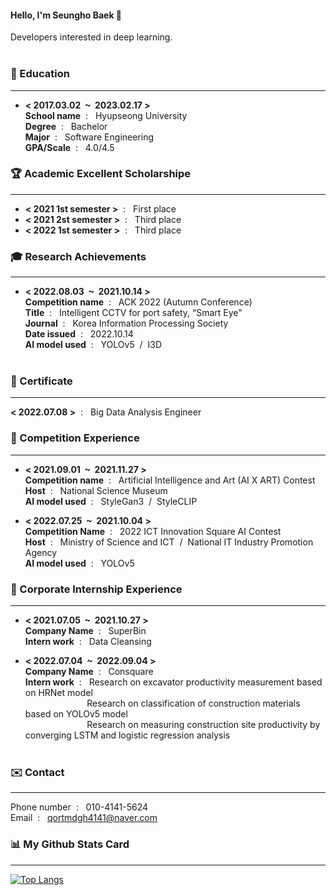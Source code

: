 #### Hello, I'm Seungho Baek 👋
Developers interested in deep learning.
<br/> 
<br/>  

### 🏫 Education
--------------------------
- **<&nbsp;2017.03.02&nbsp;&nbsp;~&nbsp;&nbsp;2023.02.17&nbsp;>** <br/> 
**School name**&nbsp;&nbsp;:&nbsp;&nbsp;&nbsp;Hyupseong University <br/> 
**Degree**&nbsp;&nbsp;:&nbsp;&nbsp;&nbsp;Bachelor <br/>
**Major**&nbsp;&nbsp;:&nbsp;&nbsp;&nbsp;Software Engineering <br/>
**GPA/Scale**&nbsp;&nbsp;:&nbsp;&nbsp;&nbsp;4.0/4.5 <br/>


### 🏆 Academic Excellent Scholarshipe <br/> 
--------------------------
- **<&nbsp;2021 1st semester&nbsp;>**&nbsp;&nbsp;:&nbsp;&nbsp;&nbsp;First place<br/> 
- **<&nbsp;2021 2st semester&nbsp;>**&nbsp;&nbsp;:&nbsp;&nbsp;&nbsp;Third place<br/> 
- **<&nbsp;2022 1st semester&nbsp;>**&nbsp;&nbsp;:&nbsp;&nbsp;&nbsp;Third place<br/> 


### 🎓 Research Achievements <br/> 
--------------------------
- **<&nbsp;2022.08.03&nbsp;&nbsp;~&nbsp;&nbsp;2021.10.14&nbsp;>** <br/> 
**Competition name**&nbsp;&nbsp;:&nbsp;&nbsp;&nbsp;ACK 2022 (Autumn Conference) <br/> 
**Title**&nbsp;&nbsp;:&nbsp;&nbsp;&nbsp;Intelligent CCTV for port safety, “Smart Eye"<br/> 
**Journal**&nbsp;&nbsp;:&nbsp;&nbsp;&nbsp;Korea Information Processing Society<br/> 
**Date issued**&nbsp;&nbsp;:&nbsp;&nbsp;&nbsp;2022.10.14<br/> 
**AI model used**&nbsp;&nbsp;:&nbsp;&nbsp;&nbsp;YOLOv5&nbsp;&nbsp;/&nbsp;&nbsp;I3D<br/> <br/> 

### 🥈 Certificate <br/> 
--------------------------
 **<&nbsp;2022.07.08&nbsp;>**&nbsp;&nbsp;:&nbsp;&nbsp;&nbsp;Big Data Analysis Engineer <br/> 

### 🏃 Competition Experience <br/> 
--------------------------
- **<&nbsp;2021.09.01&nbsp;&nbsp;~&nbsp;&nbsp;2021.11.27&nbsp;>** <br/> 
**Competition name**&nbsp;&nbsp;:&nbsp;&nbsp;&nbsp;Artificial Intelligence and Art (AI X ART) Contest <br/> 
**Host**&nbsp;&nbsp;:&nbsp;&nbsp;&nbsp;National Science Museum <br/> 
**AI model used**&nbsp;&nbsp;:&nbsp;&nbsp;&nbsp;StyleGan3&nbsp;&nbsp;/&nbsp;&nbsp;StyleCLIP<br/>

- **<&nbsp;2022.07.25&nbsp;&nbsp;~&nbsp;&nbsp;2021.10.04&nbsp;>** <br/> 
**Competition Name**&nbsp;&nbsp;:&nbsp;&nbsp;&nbsp;2022 ICT Innovation Square AI Contest<br/> 
**Host**&nbsp;&nbsp;:&nbsp;&nbsp;&nbsp;Ministry of Science and ICT &nbsp;/&nbsp; National IT Industry Promotion Agency<br/> 
**AI model used**&nbsp;&nbsp;:&nbsp;&nbsp;&nbsp;YOLOv5<br/>

### 🏢 Corporate Internship Experience <br/> 
--------------------------
- **<&nbsp;2021.07.05&nbsp;&nbsp;~&nbsp;&nbsp;2021.10.27&nbsp;>** <br/> 
**Company Name**&nbsp;&nbsp;:&nbsp;&nbsp;&nbsp;SuperBin<br/> 
**Intern work**&nbsp;&nbsp;:&nbsp;&nbsp;&nbsp;Data Cleansing <br/> 

- **<&nbsp;2022.07.04&nbsp;&nbsp;~&nbsp;&nbsp;2022.09.04&nbsp;>** <br/> 
**Company Name**&nbsp;&nbsp;:&nbsp;&nbsp;&nbsp;Consquare<br/> 
**Intern work**&nbsp;&nbsp;:&nbsp;&nbsp;&nbsp;Research on excavator productivity measurement based on HRNet model <br/> 
&nbsp;&nbsp;&nbsp;&nbsp;&nbsp;&nbsp;&nbsp;&nbsp;&nbsp;&nbsp;&nbsp;&nbsp;&nbsp;&nbsp;&nbsp;&nbsp;&nbsp;&nbsp;&nbsp;&nbsp;&nbsp;&nbsp;&nbsp;&nbsp;&nbsp;Research on classification of construction materials based on YOLOv5 model <br/> 
&nbsp;&nbsp;&nbsp;&nbsp;&nbsp;&nbsp;&nbsp;&nbsp;&nbsp;&nbsp;&nbsp;&nbsp;&nbsp;&nbsp;&nbsp;&nbsp;&nbsp;&nbsp;&nbsp;&nbsp;&nbsp;&nbsp;&nbsp;&nbsp;&nbsp;Research on measuring construction site productivity by converging LSTM and logistic regression analysis<br/> <br/> 

 
### ✉️ Contact<br/>
-------------------------
Phone number&nbsp;&nbsp;:&nbsp;&nbsp;&nbsp;010-4141-5624<br/>
Email&nbsp;&nbsp;:&nbsp;&nbsp;&nbsp;qortmdgh4141@naver.com<br/>




### 📊 My Github Stats Card<br/>
-------------------------
[![Top Langs](https://github-readme-stats.vercel.app/api/top-langs/?username=qortmdgh4141&langs_count=8)](https://github.com/anuraghazra/github-readme-stats)

